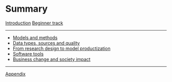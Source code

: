 # Summary

[Introduction](./mlmw.md)
[Beginner track](./beginner.md)

---

- [Models and methods]()
- [Data types, sources and quality]()
- [From research design to model productization]()
- [Software tools]()
- [Business change and society impact]()

---

[Appendix]()
